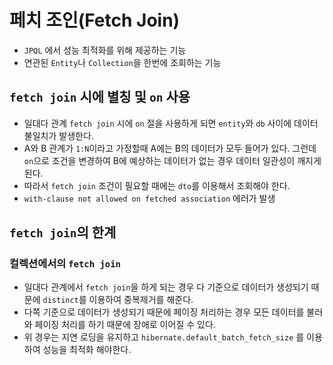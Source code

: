# 페치 조인(Fetch Join)
- ```JPQL``` 에서 성능 최적화를 위해 제공하는 기능
- 연관된 ```Entity```나 ```Collection```을 한번에 조회하는 기능

## ```fetch join``` 시에 별칭 및 ```on``` 사용
- 일대다 관계 ```fetch join``` 시에 ```on``` 절을 사용하게 되면 ```entity```와 ```db``` 사이에 데이터 불일치가 발생한다.
- A와 B 관계가 ```1:N```이라고 가정할때 A에는 B의 데이터가 모두 들어가 있다. 그런데 ```on```으로 조건을 변경하여 B에 예상하는 데이터가 없는 경우 데이터 일관성이 깨지게 된다.
- 따라서 ```fetch join``` 조건이 필요할 때에는 ```dto```를 이용해서 조회해야 한다.
- ```with-clause not allowed on fetched association``` 에러가 발생


## ```fetch join```의 한계

### 컬렉션에서의  ```fetch join```
- 일대다 관계에서 ```fetch join```을 하게 되는 경우 다 기준으로 데이터가 생성되기 때문에 ```distinct```를 이용하여 중복제거를 해준다.
- 다쪽 기준으로 데이터가 생성되기 때문에 페이징 처리하는 경우 모든 데이터를 불러와 페이징 처리를 하기 때문에 장애로 이어질 수 있다.
- 위 경우는 지연 로딩을 유지하고 ```hibernate.default_batch_fetch_size``` 를 이용하여 성능을 최적화 해야한다.
